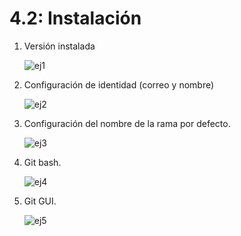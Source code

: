 # 4.2: Instalación

1. Versión instalada

    ![ej1](./img-4.2/1.png)

1. Configuración de identidad (correo y nombre)

    ![ej2](./img-4.2/2.png)
    
1. Configuración del nombre de la rama por defecto.

    ![ej3](./img-4.2/3.png)

1. Git bash.

    ![ej4](./img-4.2/4.png)

1. Git GUI.

    ![ej5](./img-4.2/5.png)